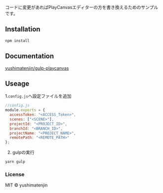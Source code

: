 コードに変更があればPlayCanvasエディターの方を書き換えるためのサンプルです。

## Installation
```bash
npm install
```

## Documentation
[yushimatenjin/gulp-playcanvas](https://github.com/yushimatenjin/gulp-playcanvas)

## Useage

1.`config.js`へ設定ファイルを追加

```javascript
//config.js
module.exports = {
  accessToken: "<ACCESS_Token>",
  scenes: ["<SCENE>"],
  projectId: "<PROJECT_ID>",
  branchId: "<BRANCH_ID>",
  projectName: "<PROJECT_NAME>",
  remotePath: "<REMOTE_PATH>"
};
```

2. gulpの実行
```bash
yarn gulp
```

### License
MIT © yushimatenjin